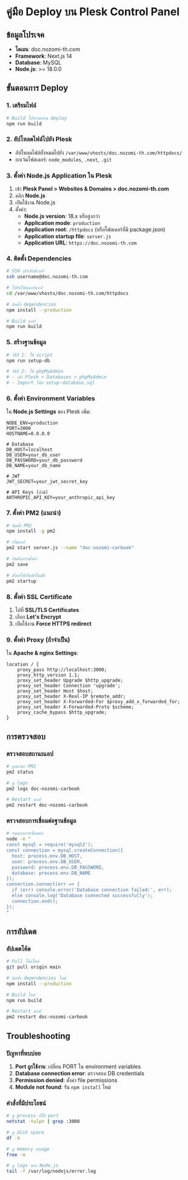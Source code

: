 # คู่มือ Deploy บน Plesk Control Panel

## ข้อมูลโปรเจค
- **โดเมน**: doc.nozomi-th.com
- **Framework**: Next.js 14
- **Database**: MySQL
- **Node.js**: >= 18.0.0

## ขั้นตอนการ Deploy

### 1. เตรียมไฟล์
```bash
# Build โปรเจคก่อน deploy
npm run build
```

### 2. อัปโหลดไฟล์ไปยัง Plesk
- อัปโหลดไฟล์ทั้งหมดไปยัง `/var/www/vhosts/doc.nozomi-th.com/httpdocs/`
- ยกเว้นโฟลเดอร์: `node_modules`, `.next`, `.git`

### 3. ตั้งค่า Node.js Application ใน Plesk
1. เข้า **Plesk Panel > Websites & Domains > doc.nozomi-th.com**
2. คลิก **Node.js**
3. เปิดใช้งาน Node.js
4. ตั้งค่า:
   - **Node.js version**: 18.x หรือสูงกว่า
   - **Application mode**: `production`
   - **Application root**: `/httpdocs` (หรือโฟลเดอร์ที่มี package.json)
   - **Application startup file**: `server.js`
   - **Application URL**: `https://doc.nozomi-th.com`

### 4. ติดตั้ง Dependencies
```bash
# SSH เข้าเซิร์ฟเวอร์
ssh username@doc.nozomi-th.com

# ไปยังโฟลเดอร์แอป
cd /var/www/vhosts/doc.nozomi-th.com/httpdocs

# ติดตั้ง dependencies
npm install --production

# Build แอป
npm run build
```

### 5. สร้างฐานข้อมูล
```bash
# วิธีที่ 1: ใช้ script
npm run setup-db

# วิธีที่ 2: ใช้ phpMyAdmin
# - เข้า Plesk > Databases > phpMyAdmin
# - Import ไฟล์ setup-database.sql
```

### 6. ตั้งค่า Environment Variables
ใน **Node.js Settings** ของ Plesk เพิ่ม:

```
NODE_ENV=production
PORT=3000
HOSTNAME=0.0.0.0

# Database
DB_HOST=localhost
DB_USER=your_db_user
DB_PASSWORD=your_db_password
DB_NAME=your_db_name

# JWT
JWT_SECRET=your_jwt_secret_key

# API Keys (ถ้ามี)
ANTHROPIC_API_KEY=your_anthropic_api_key
```

### 7. ตั้งค่า PM2 (แนะนำ)
```bash
# ติดตั้ง PM2
npm install -g pm2

# เริ่มแอป
pm2 start server.js --name "doc-nozomi-carbook"

# บันทึกการตั้งค่า
pm2 save

# ตั้งค่าให้เริ่มอัตโนมัติ
pm2 startup
```

### 8. ตั้งค่า SSL Certificate
1. ไปที่ **SSL/TLS Certificates**
2. เลือก **Let's Encrypt**
3. เปิดใช้งาน **Force HTTPS redirect**

### 9. ตั้งค่า Proxy (ถ้าจำเป็น)
ใน **Apache & nginx Settings**:
```nginx
location / {
    proxy_pass http://localhost:3000;
    proxy_http_version 1.1;
    proxy_set_header Upgrade $http_upgrade;
    proxy_set_header Connection 'upgrade';
    proxy_set_header Host $host;
    proxy_set_header X-Real-IP $remote_addr;
    proxy_set_header X-Forwarded-For $proxy_add_x_forwarded_for;
    proxy_set_header X-Forwarded-Proto $scheme;
    proxy_cache_bypass $http_upgrade;
}
```

## การตรวจสอบ

### ตรวจสอบสถานะแอป
```bash
# ดูสถานะ PM2
pm2 status

# ดู logs
pm2 logs doc-nozomi-carbook

# Restart แอป
pm2 restart doc-nozomi-carbook
```

### ตรวจสอบการเชื่อมต่อฐานข้อมูล
```bash
# ทดสอบการเชื่อมต่อ
node -e "
const mysql = require('mysql2');
const connection = mysql.createConnection({
  host: process.env.DB_HOST,
  user: process.env.DB_USER,
  password: process.env.DB_PASSWORD,
  database: process.env.DB_NAME
});
connection.connect(err => {
  if (err) console.error('Database connection failed:', err);
  else console.log('Database connected successfully');
  connection.end();
});
"
```

## การอัปเดต

### อัปเดตโค้ด
```bash
# Pull โค้ดใหม่
git pull origin main

# ติดตั้ง dependencies ใหม่
npm install --production

# Build ใหม่
npm run build

# Restart แอป
pm2 restart doc-nozomi-carbook
```

## Troubleshooting

### ปัญหาที่พบบ่อย
1. **Port ถูกใช้งาน**: เปลี่ยน PORT ใน environment variables
2. **Database connection error**: ตรวจสอบ DB credentials
3. **Permission denied**: ตั้งค่า file permissions
4. **Module not found**: รัน `npm install` ใหม่

### คำสั่งที่มีประโยชน์
```bash
# ดู process ที่ใช้ port
netstat -tulpn | grep :3000

# ดู disk space
df -h

# ดู memory usage
free -m

# ดู logs ของ Node.js
tail -f /var/log/nodejs/error.log
```